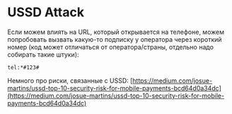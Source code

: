 # USSD Attack

Если можем влиять на URL, который открывается на телефоне, можем попробовать вызвать какую-то подписку у оператора через короткий номер (код может отличаться от оператора/страны, отдельно надо собирать такие штуки):

```
tel:*#123#
```

Немного про риски, связанные с USSD: [https://medium.com/josue-martins/ussd-top-10-security-risk-for-mobile-payments-bcd64d0a34dc](https://medium.com/josue-martins/ussd-top-10-security-risk-for-mobile-payments-bcd64d0a34dc)
